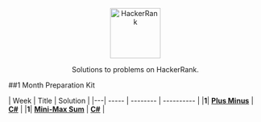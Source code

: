 <p align="center">
	<a href="https://www.hackerrank.com/ocimen"><img width src="https://hrcdn.net/hackerrank/assets/styleguide/logo_wordmark-13074b67abceb42ce8fd38bdeaac6926.svg" alt="HackerRank" height="100" width="100" ></a>
</p>
<p align="center">
    Solutions to problems on HackerRank.
</p>

##1 Month Preparation Kit

| Week | Title | Solution | 
|---| ----- | -------- | ---------- |
|**1**| **[Plus Minus](https://www.hackerrank.com/challenges/one-month-preparation-kit-plus-minus/problem?isFullScreen=true&h_l=interview&playlist_slugs%5B%5D=preparation-kits&playlist_slugs%5B%5D=one-month-preparation-kit&playlist_slugs%5B%5D=one-month-week-one)** | **[C#](https://github.com/ocimen/HackerRank/blob/main/1%20Month%20Preparation%20Kit/Week%201/PlusMinus.cs)** |
|**1**| **[Mini-Max Sum](https://www.hackerrank.com/challenges/one-month-preparation-kit-mini-max-sum/problem?isFullScreen=true&h_l=interview&playlist_slugs%5B%5D=preparation-kits&playlist_slugs%5B%5D=one-month-preparation-kit&playlist_slugs%5B%5D=one-month-week-one)** | **[C#](https://github.com/ocimen/HackerRank/blob/main/1%20Month%20Preparation%20Kit/Week%201/MiniMaxSum.cs)** |

